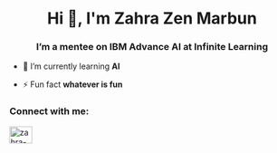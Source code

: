 <h1 align="center">Hi 👋, I'm Zahra Zen Marbun</h1>
<h3 align="center">I’m a mentee on IBM Advance AI at Infinite Learning</h3>

- 🌱 I’m currently learning **AI**

- ⚡ Fun fact **whatever is fun**

<h3 align="left">Connect with me:</h3>
<p align="left">
<a href="https://linkedin.com/in/zahra-zen-marbun" target="blank"><img align="center" src="https://raw.githubusercontent.com/rahuldkjain/github-profile-readme-generator/master/src/images/icons/Social/linked-in-alt.svg" alt="zahra-zen-marbun" height="30" width="40" /></a>
<a href="https://instagram.com/zhr.zn01" target="blank"></a>
</p>

